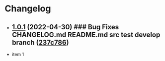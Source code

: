 # Changelog

- ## [1.0.1](https://github.com/iamamutt/gh-actions-test/compare/v1.0.0...v1.0.1) (2022-04-30) ### Bug Fixes CHANGELOG.md README.md src test develop branch ([237c786](https://github.com/iamamutt/gh-actions-test/commit/237c7869858ef619eecc41aa266e8559f95c1ee3)) 

- item 1
